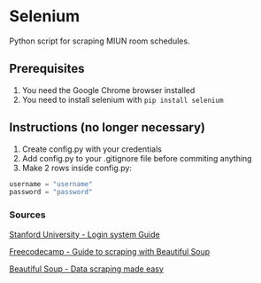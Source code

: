 # Selenium
Python script for scraping MIUN room schedules.

## Prerequisites
1. You need the Google Chrome browser installed
2. You need to install selenium with ```pip install selenium ```

## Instructions (no longer necessary)
1. Create config.py with your credentials 
2. Add config.py to your .gitignore file before commiting anything
3. Make 2 rows inside config.py:    
```python
username = "username"
password = "password"
```

### Sources
[Stanford University - Login system Guide](http://stanford.edu/~mgorkove/cgi-bin/rpython_tutorials/Scraping_a_Webpage_Rendered_by_Javascript_Using_Python.php)

[Freecodecamp - Guide to scraping with Beautiful Soup](https://medium.freecodecamp.org/better-web-scraping-in-python-with-selenium-beautiful-soup-and-pandas-d6390592e251)

[Beautiful Soup - Data scraping made easy](https://www.crummy.com/software/BeautifulSoup/)
